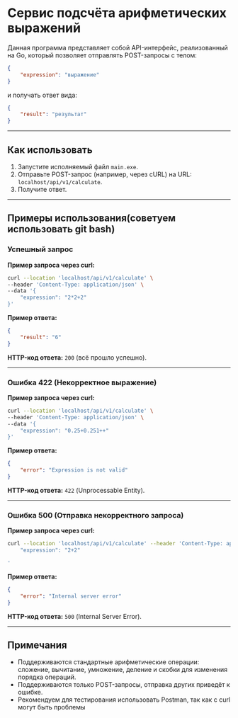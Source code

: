 # Сервис подсчёта арифметических выражений

Данная программа представляет собой API-интерфейс, реализованный на Go, который позволяет отправлять POST-запросы с телом:

```json
{
    "expression": "выражение"
}
```

и получать ответ вида:

```json
{
    "result": "результат"
}
```

---

## Как использовать

1. Запустите исполняемый файл `main.exe`.
2. Отправьте POST-запрос (например, через cURL) на URL: `localhost/api/v1/calculate`.
3. Получите ответ.

---

## Примеры использования(советуем использовать git bash)

### Успешный запрос

**Пример запроса через curl:**

```bash
curl --location 'localhost/api/v1/calculate' \
--header 'Content-Type: application/json' \
--data '{
    "expression": "2*2+2"
}'
```

**Пример ответа:**

```json
{
    "result": "6"
}
```

**HTTP-код ответа:** `200` (всё прошло успешно).

---

### Ошибка 422 (Некорректное выражение)

**Пример запроса через curl:**

```bash
curl --location 'localhost/api/v1/calculate' \
--header 'Content-Type: application/json' \
--data '{
    "expression": "0.25+0.251++"
}'
```

**Пример ответа:**

```json
{
    "error": "Expression is not valid"
}
```

**HTTP-код ответа:** `422` (Unprocessable Entity).

---

### Ошибка 500 (Отправка некорректного запроса)

**Пример запроса через curl:**

```bash
curl --location 'localhost/api/v1/calculate' --header 'Content-Type: application/json' --data '{
    "expression": "2+2"

'
```

**Пример ответа:**

```json
{
    "error": "Internal server error"
}
```

**HTTP-код ответа:** `500` (Internal Server Error).

---

## Примечания

- Поддерживаются стандартные арифметические операции: сложение, вычитание, умножение, деление и скобки для изменения порядка операций.
- Поддерживаются только POST-запросы, отправка других приведёт к ошибке.
- Рекомендуем для тестирования использовать Postman, так как с curl могут быть проблемы

